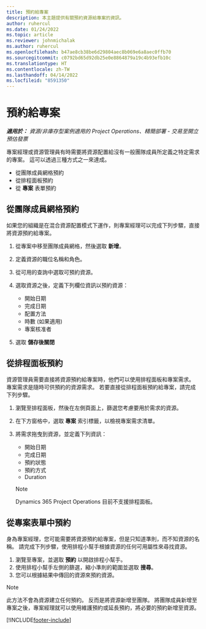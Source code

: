```yaml
---
title: 預約給專案
description: 本主題提供有關預約資源給專案的資訊。
author: ruhercul
ms.date: 01/24/2022
ms.topic: article
ms.reviewer: johnmichalak
ms.author: ruhercul
ms.openlocfilehash: b47ae8cb38be6d29804aec8b069e6a8aec0ffb70
ms.sourcegitcommit: c0792bd65d92db25e0e8864879a19c4b93efb10c
ms.translationtype: HT
ms.contentlocale: zh-TW
ms.lasthandoff: 04/14/2022
ms.locfileid: "8591350"
---
```

# <a name="book-to-a-project"></a>預約給專案

_**適用於：** 資源/非庫存型案例適用的 Project Operations、精簡部署 - 交易至開立預估發票_

專案經理或資源管理員有時需要將資源配置給沒有一般團隊成員所定義之特定需求的專案。 這可以透過三種方式之一來達成。

- 從團隊成員網格預約
- 從排程面板預約
- 從 **專案** 表單預約

## <a name="book-from-the-team-member-grid"></a>從團隊成員網格預約

如果您的組織是在混合資源配置模式下運作，則專案經理可以完成下列步驟，直接將資源預約給專案。

1. 從專案中移至團隊成員網格，然後選取 **新增**。
2. 定義資源的職位名稱和角色。
3. 從可用的查詢中選取可預約資源。
4. 選取資源之後，定義下列欄位資訊以預約資源：

    - 開始日期
    - 完成日期
    - 配置方法
    - 時數 (如果適用)
    - 專案核准者

6. 選取 **儲存後關閉**

## <a name="book-from-the-schedule-board"></a>從排程面板預約

資源管理員需要直接將資源預約給專案時，他們可以使用排程面板和專案需求。 專案需求是隨時可供預約的資源需求。 若要直接從排程面板預約給專案，請完成下列步驟。

1. 瀏覽至排程面板，然後在左側頁面上，篩選您考慮要用於需求的資源。
2. 在下方窗格中，選取 **專案** 索引標籤，以檢視專案需求清單。
3. 將需求拖曳到資源，並定義下列資訊：

    - 開始日期
    - 完成日期
    - 預約狀態
    - 預約方式
    - Duration
   
   > [!NOTE]
   > Dynamics 365 Project Operations 目前不支援排程面板。   

## <a name="book-from-the-project-form"></a>從專案表單中預約

身為專案經理，您可能需要將資源預約給專案，但是只知道準則，而不知資源的名稱。 請完成下列步驟，使用排程小幫手根據資源的任何可用屬性來尋找資源。 

1. 瀏覽至專案，並選取 **預約** 以開啟排程小幫手。
2. 使用排程小幫手左側的篩選，縮小準則的範圍並選取 **搜尋**。
3. 您可以根據結果中傳回的資源來預約資源。

> [!NOTE]
> 此方法不會為資源建立任何預約。 反而是將資源新增至團隊。 將團隊成員新增至專案之後，專案經理就可以使用維護預約或延長預約，將必要的預約新增至資源。


[!INCLUDE[footer-include](../includes/footer-banner.md)]
